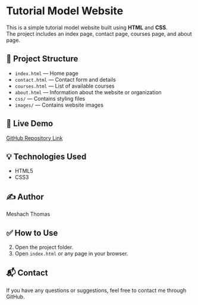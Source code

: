 # Tutorial Model Website

This is a simple tutorial model website built using **HTML** and **CSS**.  
The project includes an index page, contact page, courses page, and about page.

## 📂 Project Structure

- `index.html` — Home page  
- `contact.html` — Contact form and details  
- `courses.html` — List of available courses  
- `about.html` — Information about the website or organization  
- `css/` — Contains styling files  
- `images/` — Contains website images  

## 🚀 Live Demo

[GitHub Repository Link](https://github.com/Meshach-Thomas/tutorial-model-website.git)

## 💡 Technologies Used

- HTML5  
- CSS3  

## ✍️ Author

Meshach Thomas

## ✅ How to Use

2. Open the project folder.
3. Open `index.html` or any page in your browser.

## 📬 Contact

If you have any questions or suggestions, feel free to contact me through GitHub.


